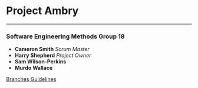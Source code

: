 # Project Ambry

---

### Software Engineering Methods Group 18

- **Cameron Smith** *Scrum Master*
- **Harry Shepherd** *Project Owner*
- **Sam Wilson-Perkins**
- **Murdo Wallace**


[Branches Guidelines](BRANCHES.md)

